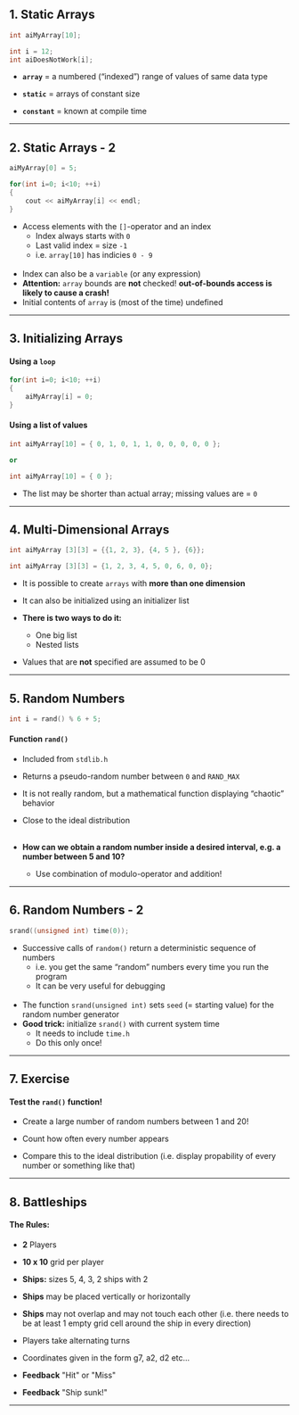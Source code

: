 ## 1. Static Arrays

```c++
int aiMyArray[10];

int i = 12;
int aiDoesNotWork[i];
```
- **`array`** = a numbered (“indexed”) range of values of same data type
- **`static`** = arrays of constant size

- **`constant`** = known at compile time

---

## 2. Static Arrays - 2

```c++
aiMyArray[0] = 5;

for(int i=0; i<10; ++i)
{
	cout << aiMyArray[i] << endl;
} 
```

- Access elements with the `[]`-operator and an index
  - Index always starts with `0`
  - Last valid index = size `-1`
  - i.e. `array[10]` has indicies `0 - 9`
<br/> <br/>
- Index can also be a `variable` (or any expression)
- **Attention:** `array` bounds are **not** checked! **out-of-bounds access is likely to cause a crash!** 
- Initial contents of `array` is (most of the time) undefined

---

## 3. Initializing Arrays

#### Using a `loop`
```c++
for(int i=0; i<10; ++i)
{
	aiMyArray[i] = 0;
} 
```

#### Using a list of values
```c++
int aiMyArray[10] = { 0, 1, 0, 1, 1, 0, 0, 0, 0, 0 };

or

int aiMyArray[10] = { 0 };
```
- The list may be shorter than actual array; missing values are = `0`

---

## 4. Multi-Dimensional Arrays

```c++
int aiMyArray [3][3] = {{1, 2, 3}, {4, 5 }, {6}};

int aiMyArray [3][3] = {1, 2, 3, 4, 5, 0, 6, 0, 0};
```
- It is possible to create `arrays` with **more than one dimension**

- It can also be initialized using an initializer list
- **There is two ways to do it:**
  - One big list
  - Nested lists
- Values that are **not** specified are assumed to be 0

---

## 5. Random Numbers

```c++
int i = rand() % 6 + 5;
```
#### Function `rand()`
- Included from `stdlib.h`

- Returns a pseudo-random number between `0` and `RAND_MAX`
- It is not really random, but a mathematical function displaying “chaotic” behavior
- Close to the ideal distribution
<br/><br/>
- **How can we obtain a random number inside a desired interval, e.g. a number between 5 and 10?**
  - Use combination of modulo-operator and addition!

---

## 6. Random Numbers - 2

```c++
srand((unsigned int) time(0)); 
```

- Successive calls of `random()` return a deterministic sequence of numbers
  - i.e. you get the same “random” numbers every time you run the program
  - It can be very useful for debugging
<br/><br/>
- The function `srand(unsigned int)` sets `seed` (= starting value) for the random number generator
- **Good trick:** initialize `srand()` with current system time
  - It needs to include `time.h`
  - Do this only once!

---

## 7. Exercise

#### Test the `rand()` function!

- Create a large number of random numbers between 1 and 20!

- Count how often every number appears
- Compare this to the ideal distribution (i.e. display propability of every number or something like that)
---

## 8. Battleships

#### The Rules:
- **2** Players

- **10 x 10** grid per player
- **Ships:** sizes 5, 4, 3, 2 ships with 2
- **Ships** may be placed vertically or horizontally
- **Ships** may not overlap and may not touch each other (i.e. there needs to be at least 1 empty grid cell around the ship in every direction)

- Players take alternating turns
- Coordinates given in the form g7, a2, d2 etc...
- **Feedback** "Hit" or "Miss"
- **Feedback** "Ship sunk!"


---
